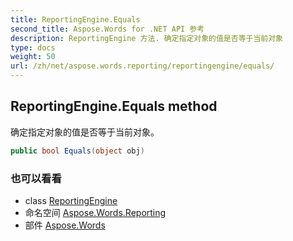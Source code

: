 ```yaml
---
title: ReportingEngine.Equals
second_title: Aspose.Words for .NET API 参考
description: ReportingEngine 方法. 确定指定对象的值是否等于当前对象
type: docs
weight: 50
url: /zh/net/aspose.words.reporting/reportingengine/equals/
---
```

## ReportingEngine.Equals method

确定指定对象的值是否等于当前对象。

```csharp
public bool Equals(object obj)
```

### 也可以看看

* class [ReportingEngine](../)
* 命名空间 [Aspose.Words.Reporting](../../reportingengine/)
* 部件 [Aspose.Words](../../../)


